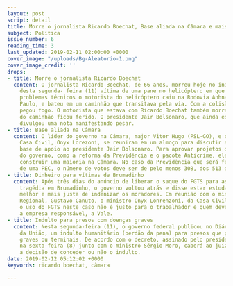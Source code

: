 ```yaml
---
layout: post
script: detail
title: Morre o jornalista Ricardo Boechat, Base aliada na Câmara e mais notícias.
subject: Política
issue_number: 6
reading_time: 3
last_updated: 2019-02-11 02:00:00 +0000
cover_image: "/uploads/Bg-Aleatorio-1.png"
cover_image_credit: ''
drops:
- title: Morre o jornalista Ricardo Boechat
  content: O jornalista Ricardo Boechat, de 66 anos, morreu hoje no início da tarde
    desta segunda- feira (11) vítima de uma pane no helicóptero em que estava. Com
    problemas técnicos o motorista do helicóptero caiu na Rodovia Anhnaguera, em São
    Paulo, e bateu em um caminhão que transitava pela via. Com a colisão, o helicóptero
    pegou fogo. O motorista que estava com Ricardo Boechat também morreu e o motorista
    do caminhão ficou ferido. O presidente Jair Bolsonaro, que ainda está internado,
    divulgou uma nota manifestando pesar.
- title: Base aliada na Câmara
  content: O líder do governo na Câmara, major Vitor Hugo (PSL-GO), e o ministro da
    Casa Civil, Onyx Lorezoni, se reuniram em um almoço para discutir a formação da
    base de apoio ao presidente Jair Bolsonaro. Para aprovar projetos de interesse
    do governo, como a reforma da Previdência e o pacote Anticrime, eles precisam
    construir uma maioria na Câmara. No caso da Previdência que será feita por meio
    de uma PEC, o número de votos deve ser de pelo menos 308, dos 513 deputados.
- title: Dinheiro para vítimas de Brumadinho
  content: Após três dias do anúncio de liberar o saque do FGTS para as vítimas da
    tragédia em Brumadinho, o governo voltou atrás e disse estar estudando uma forma
    melhor e mais justa de indenizar os moradores. Em reunião com o ministro do Desenvolvimento
    Regional, Gustavo Canuto, o ministro Onyx Lonrenzoni, da Casa Civil, afirmou que
    o uso do FGTS neste caso não é justo para o trabalhador e quem deveria pagar seria
    a empresa responsável, a Vale.
- title: Indulto para presos com doenças graves
  content: Nesta segunda-feira (11), o governo federal publicou no Diário Oficial
    da União, um indulto humanitário (perdão da pena) para presos que possuem doenças
    graves ou terminais. De acordo com o decreto, assinado pelo presidente Jair Bolsonaro,
    na sexta-feira (8) junto com o ministro Sérgio Moro, caberá ao juiz de cada caso
    a decisão de conceder ou não o indulto.
date: 2019-02-12 05:12:02 +0000
keywords: ricardo boechat, câmara

---
```

